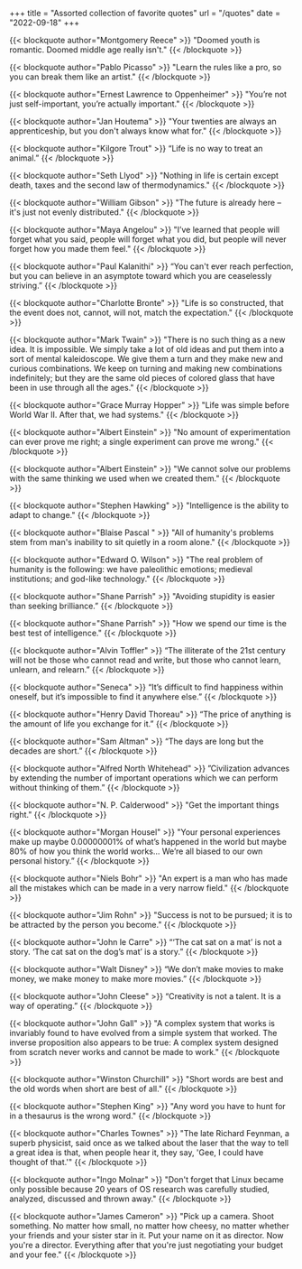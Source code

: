 +++
title = "Assorted collection of favorite quotes"
url = "/quotes"
date = "2022-09-18"
+++

{{< blockquote author="Montgomery Reece" >}}
"Doomed youth is romantic. Doomed middle age really isn't." 
{{< /blockquote >}}

{{< blockquote author="Pablo Picasso" >}}
"Learn the rules like a pro, so you can break them like an artist." 
{{< /blockquote >}}

{{< blockquote author="Ernest Lawrence to Oppenheimer" >}}
"You’re not just self-important, you’re actually important." 
{{< /blockquote >}}

{{< blockquote author="Jan Houtema" >}}
"Your twenties are always an apprenticeship, but you don't always know what for."
{{< /blockquote >}}

{{< blockquote author="Kilgore Trout" >}}
“Life is no way to treat an animal.”
{{< /blockquote >}}

{{< blockquote author="Seth Llyod" >}}
"Nothing in life is certain except death, taxes and the second law of thermodynamics."
{{< /blockquote >}}

{{< blockquote author="William Gibson" >}}
"The  future is already here – it's just not evenly distributed."
{{< /blockquote >}}

{{< blockquote author="Maya Angelou" >}}
"I’ve learned that people will forget what you said, people will forget what you did, but people will never forget how you made them feel."
{{< /blockquote >}}

{{< blockquote author="Paul Kalanithi" >}}
“You can't ever reach perfection, but you can believe in an asymptote toward which you are ceaselessly striving.”
{{< /blockquote >}}

{{< blockquote author="Charlotte Bronte" >}}
"Life is so constructed, that the event does not, cannot, will not, match the expectation." 
{{< /blockquote >}}

{{< blockquote author="Mark Twain" >}}
"There is no such thing as a new idea. It is impossible. We simply take a lot of old ideas and put them into a sort of mental kaleidoscope. We give them a turn and they make new and curious combinations. We keep on turning and making new combinations indefinitely; but they are the same old pieces of colored glass that have been in use through all the ages."
{{< /blockquote >}}

{{< blockquote author="Grace Murray Hopper" >}}
"Life was simple before World War II. After that, we had systems."
{{< /blockquote >}}

{{< blockquote author="Albert Einstein" >}}
"No amount of experimentation can ever prove me right; a single experiment can prove me wrong."
{{< /blockquote >}}

{{< blockquote author="Albert Einstein" >}}
"We cannot solve our problems with the same thinking we used when we created them."
{{< /blockquote >}}

{{< blockquote author="Stephen Hawking" >}}
"Intelligence is the ability to adapt to change."
{{< /blockquote >}}

{{< blockquote author="Blaise Pascal " >}}
"All of humanity's problems stem from man's inability to sit quietly in a room alone."
{{< /blockquote >}}

{{< blockquote author="Edward O. Wilson" >}}
"The real problem of humanity is the following: we have paleolithic emotions; medieval institutions; and god-like technology."
{{< /blockquote >}}

{{< blockquote author="Shane Parrish" >}}
"Avoiding stupidity is easier than seeking brilliance.” 
{{< /blockquote >}}

{{< blockquote author="Shane Parrish" >}}
"How we spend our time is the best test of intelligence."
{{< /blockquote >}}

{{< blockquote author="Alvin Toffler" >}}
“The illiterate of the 21st century will not be those who cannot read and write, but those who cannot learn, unlearn, and relearn.”
{{< /blockquote >}}

{{< blockquote author="Seneca" >}}
“It’s difficult to find happiness within oneself, but it’s impossible to find it anywhere else.”
{{< /blockquote >}}

{{< blockquote author="Henry David Thoreau" >}}
“The price of anything is the amount of life you exchange for it.”
{{< /blockquote >}}

{{< blockquote author="Sam Altman" >}}
“The days are long but the decades are short.”
{{< /blockquote >}}

{{< blockquote author="Alfred North Whitehead" >}}
”Civilization advances by extending the number of important operations which we can perform without thinking of them.” 
{{< /blockquote >}}

{{< blockquote author="N. P. Calderwood" >}}
"Get the important things right."
{{< /blockquote >}}

{{< blockquote author="Morgan Housel" >}}
"Your personal experiences make up maybe 0.00000001% of what’s happened in the world but maybe 80% of how you think the world works... We’re all biased to our own personal history.” 
{{< /blockquote >}}

{{< blockquote author="Niels Bohr" >}}
"An expert is a man who has made all the mistakes which can be made in a very narrow field." 
{{< /blockquote >}}

{{< blockquote author="Jim Rohn" >}}
"Success is not to be pursued; it is to be attracted by the person you become."
{{< /blockquote >}}

{{< blockquote author="John le Carre" >}}
“‘The cat sat on a mat’ is not a story. ‘The cat sat on the dog’s mat’ is a story.” 
{{< /blockquote >}}

{{< blockquote author="Walt Disney" >}}
“We don’t make movies to make money, we make money to make more movies.”
{{< /blockquote >}}

{{< blockquote author="John Cleese" >}}
“Creativity is not a talent. It is a way of operating.” 
{{< /blockquote >}}

{{< blockquote author="John Gall" >}}
"A complex system that works is invariably found to have evolved from a simple system that worked. The inverse proposition also appears to be true: A complex system designed from scratch never works and cannot be made to work."
{{< /blockquote >}}

{{< blockquote author="Winston Churchill" >}}
"Short words are best and the old words when short are best of all." 
{{< /blockquote >}}

{{< blockquote author="Stephen King" >}}
"Any word you have to hunt for in a thesaurus is the wrong word."
{{< /blockquote >}}

{{< blockquote author="Charles Townes" >}}
"The late Richard Feynman, a superb physicist, said once as we talked about the laser that the way to tell a great idea is that, when people hear it, they say, 'Gee, I could have thought of that.'"
{{< /blockquote >}}

{{< blockquote author="Ingo Molnar" >}}
"Don't forget that Linux became only possible because 20 years of OS research was carefully studied, analyzed, discussed and thrown away."
{{< /blockquote >}}

{{< blockquote author="James Cameron" >}}
"Pick up a camera. Shoot something. No matter how small, no matter how cheesy, no matter whether your friends and your sister star in it. Put your name on it as director. Now you're a director. Everything after that you're just negotiating your budget and your fee."
{{< /blockquote >}}
